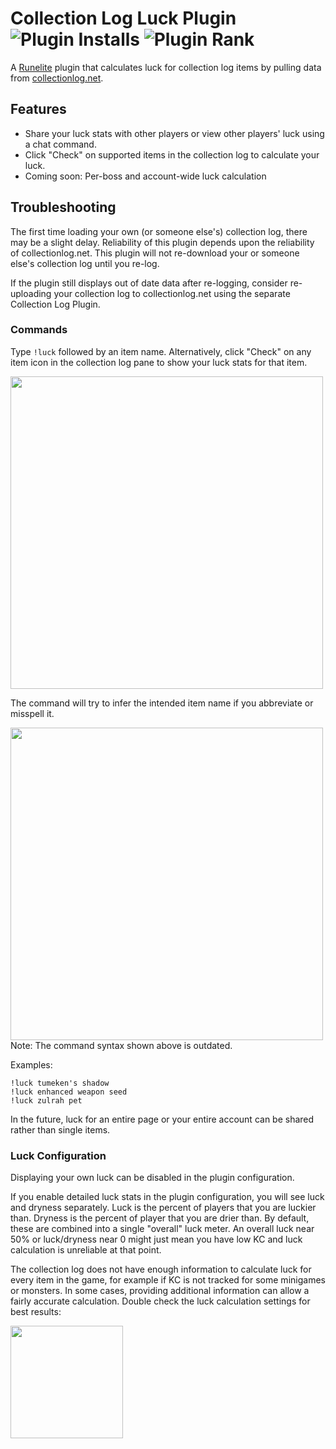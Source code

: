 
# Collection Log Luck Plugin ![Plugin Installs](https://img.shields.io/endpoint?url=https://i.pluginhub.info/shields/installs/plugin/collection-log-luck) ![Plugin Rank](https://img.shields.io/endpoint?url=https://i.pluginhub.info/shields/rank/plugin/collection-log-luck)

A [Runelite](https://github.com/runelite/runelite) plugin that calculates luck for collection log items by pulling data from [collectionlog.net](https://collectionlog.net).

## Features
* Share your luck stats with other players or view other players' luck using a chat command.
* Click "Check" on supported items in the collection log to calculate your luck.
* Coming soon: Per-boss and account-wide luck calculation

## Troubleshooting

The first time loading your own (or someone else's) collection log, there may be a slight delay. Reliability of this
plugin depends upon the reliability of collectionlog.net. This plugin will not re-download your or someone else's 
collection log until you re-log.

If the plugin still displays out of date data after re-logging, consider re-uploading your collection log to
collectionlog.net using the separate Collection Log Plugin.

### Commands
Type `!luck` followed by an item name. Alternatively, click "Check" on any item icon in the collection log pane to 
show your luck stats for that item.

<img src="https://i.imgur.com/5pPIw0C.png" width="500" />

The command will try to infer the intended item name if you abbreviate or misspell it.

<img src="https://i.imgur.com/AHNv1V0.gif" width="500" />
Note: The command syntax shown above is outdated.

Examples:
```
!luck tumeken's shadow
!luck enhanced weapon seed
!luck zulrah pet
```

In the future, luck for an entire page or your entire account can be shared rather than single items.

### Luck Configuration

Displaying your own luck can be disabled in the plugin configuration.

If you enable detailed luck stats in the plugin configuration, you will see luck and dryness separately. Luck is the
percent of players that you are luckier than. Dryness is the percent of player that you are drier than. By default,
these are combined into a single "overall" luck meter. An overall luck near 50% or luck/dryness near 0 might just mean
you have low KC and luck calculation is unreliable at that point.

The collection log does not have enough information to calculate luck for every item in the game, for example if KC is
not tracked for some minigames or monsters. In some cases, providing additional information can allow a 
fairly accurate calculation. Double check the luck calculation settings for best results:

<img src="https://i.imgur.com/E2z85Ub.png" width="180" />
